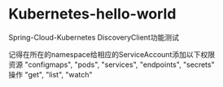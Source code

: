 # Kubernetes-hello-world
Spring-Cloud-Kubernetes DiscoveryClient功能测试

记得在所在的namespace给相应的ServiceAccount添加以下权限  
资源 "configmaps", "pods", "services", "endpoints", "secrets"  
操作 "get", "list", "watch"  
